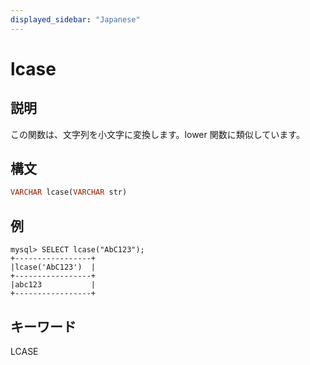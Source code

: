 ```yaml
---
displayed_sidebar: "Japanese"
---
```


# lcase

## 説明

この関数は、文字列を小文字に変換します。lower 関数に類似しています。

## 構文

```Haskell
VARCHAR lcase(VARCHAR str)
```

## 例

```Plain Text
mysql> SELECT lcase("AbC123");
+-----------------+
|lcase('AbC123')  |
+-----------------+
|abc123           |
+-----------------+
```

## キーワード

LCASE